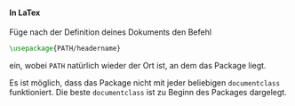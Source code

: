 #### In LaTex

Füge nach der Definition deines Dokuments den Befehl

```latex
\usepackage{PATH/headername}
```

ein, wobei `PATH` natürlich wieder der Ort ist, an dem das Package liegt.

Es ist möglich, dass das Package nicht mit jeder beliebigen `documentclass` funktioniert. Die beste `documentclass` ist zu Beginn des Packages dargelegt.